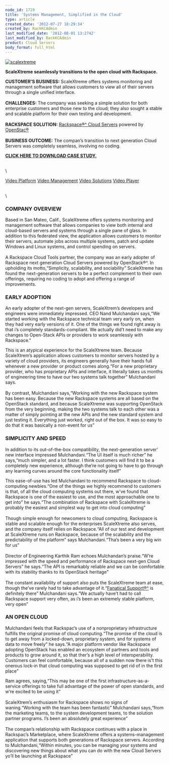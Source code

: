 ```yaml
---
node_id: 1729
title: 'Systems Management, Simplified in the Cloud'
type: article
created_date: '2012-07-27 18:29:34'
created_by: RackKCAdmin
last_modified_date: '2012-08-01 13:2742'
last_modified_by: RackKCAdmin
product: Cloud Servers
body_format: full_html
---
```


[![scalextreme](http://c179631.r31.cf0.rackcdn.com/scalextreme.png)](http://www.scalextreme.com/)

**ScaleXtreme seamlessly transitions to the open cloud with Rackspace.**

**CUSTOMER'S BUSINESS:** ScaleXtreme offers systems monitoring and
management software that allows customers to view all of their servers
through a single unified interface.\
\
**CHALLENGES:** The company was seeking a simple solution for both
enterprise customers and those new to the cloud; they also sought a
stable and scalable platform for their own testing and development.\
\
**RACKSPACE SOLUTION:** [Rackspace&reg;^ Cloud
Servers](http://www.rackspace.com/cloud/cloud_hosting_products/servers/)
powered by [OpenStac&reg;](http://www.openstack.org/)\
\
**BUSINESS OUTCOME:** The compan&rsquo;s transition to next generation Cloud
Servers was completely seamless, involving no coding.

[**CLICK HERE TO DOWNLOAD CASE
STUDY.**](http://c179631.r31.cf0.rackcdn.com/ScaleXtreme.pdf)

\
\

[Video
Platform](http://corp.kaltura.com/products/video-platform-features)
[Video
Management](http://corp.kaltura.com/Products/Features/Video-Management)
[Video Solutions](http://corp.kaltura.com/Video-Solutions) [Video
Player](http://corp.kaltura.com/Products/Features/Video-Player)
[](http://cdnbakmi.kaltura.com/p/941731/sp/94173100/thumbnail/entry_id/1_nmle4kxo/width/120/height/90/bgcolor/000000/type/2)

\
\

### COMPANY OVERVIEW

Based in San Mateo, Calif., ScaleXtreme offers systems monitoring and
management software that allows companies to view both internal and
cloud-based servers and systems through a single pane of glass. In
addition to this federated view, the application allows customers to
monitor their servers, automate jobs across multiple systems, patch and
update Windows and Linux systems, and control spending on servers.\
\
A Rackspace Cloud Tools partner, the company was an early adopter of
Rackspace next generation Cloud Servers powered by OpenStack&reg;^. In
upholding its motto,&ldquo;Simplicity, scalability, and sociability&rdquo;
ScaleXtreme has found the next-generation servers to be a perfect
complement to their own offerings, requiring no coding to adopt and
offering a range of improvements.

###  

### EARLY ADOPTION 

An early adopter of the next-gen servers, ScaleXtrem&rsquo;s developers and
engineers were immediately impressed. CEO Nand Mulchandani says,&ldquo;We
started working with the Rackspace technical team very early on, when
they had very early versions of it. One of the things we found right
away is that i&rsquo;s completely standards-compliant. We actually did&rsquo;t
need to make any changes to Open-Stack APIs or providers to work
seamlessly with Rackspace."

This is an atypical experience for the ScaleXtreme team. Because
ScaleXtrem&rsquo;s application allows customers to monitor servers hosted by
a variety of cloud providers, its engineers generally have their hands
full whenever a new provider or product comes along.&ldquo;For a new
proprietary provider, who has proprietary APIs and interface, it
literally takes us months of engineering time to have our two systems
talk together&rdquo; Mulchandani says.\
\
By contrast, Mulchandani says,&ldquo;Working with the new Rackspace system
has been easy. Because the new Rackspace systems are all based on the
OpenStack standard, and because ScaleXtreme was supporting OpenStack
from the very beginning, making the two systems talk to each other was a
matter of simply pointing at the new APIs and the new standard system
and just testing it. Everything just worked, right out of the box. It
was so easy to do that it was basically a non-event for us&rdquo;

 

### SIMPLICITY AND SPEED

In addition to its out-of-the-box compatibility, the next-generation
server&rsquo; new interface impressed Mulchandani.&ldquo;The UI itself is much
richer&rdquo; he says,&ldquo;much simpler, and a lot faster. I think customers
will find it to be a completely new experience, although the&rsquo;re not
going to have to go through any learning curves around the core
functionality itself&rdquo;

This ease-of-use has led Mulchandani to recommend Rackspace to
cloud-computing newbies.&ldquo;One of the things we highly recommend to
customers is that, of all the cloud computing systems out there, w&rsquo;ve
found that Rackspace is one of the easiest to use, and the most
approachable one to get into&rdquo; he says.&ldquo;The combination of Rackspace
with ScaleXtreme is probably the easiest and simplest way to get into
cloud computing&rdquo;\
\
Though simple enough for newcomers to cloud computing, Rackspace is
stable and scalable enough for the enterprises ScaleXtreme also serves,
and the company itself relies on Rackspace.&ldquo;All of our test and
development at ScaleXtreme runs on Rackspace, because of the scalability
and the predictability of the platform&rdquo; says Mulchandani.&ldquo;Tha&rsquo;s been
a very big win for us&rdquo;\
\
Director of Engineering Karthik Ram echoes Mulchandan&rsquo;s praise.&ldquo;W&rsquo;re
impressed with the speed and performance of Rackspace next-gen Cloud
Servers&rdquo; he says.&ldquo;The API is remarkably reliable and we can be
comfortable with its stability thanks to its OpenStack heritage&rdquo;\
\
The constant availability of support also puts the ScaleXtreme team at
ease, though the&rsquo;ve rarely had to take advantage of it.&ldquo;[Fanatical
Support&reg;^](http://www.rackspace.com/whyrackspace/support/) is
definitely there&rdquo; Mulchandani says.&ldquo;We actually have&rsquo;t had to call
Rackspace support very often, as i&rsquo;s been an extremely stable platform,
very open&rdquo;

 

### AN OPEN CLOUD

Mulchandani feels that Rackspac&rsquo;s use of a nonproprietary
infrastructure fulfills the original promise of cloud computing.&ldquo;The
promise of the cloud is to get away from a locked-down, proprietary
system, and for systems of data to move freely&rdquo; he says.&ldquo;A major
platform vendor like Rackspace adopting OpenStack has enabled an
ecosystem of partners and tools and products to grow around it, so that
ther&rsquo;s a high level of interoperability. Customers can feel
comfortable, because all of a sudden now there is&rsquo;t this onerous
lock-in that cloud computing was supposed to get rid of in the first
place&rdquo;

Ram agrees, saying,&ldquo;This may be one of the first
infrastructure-as-a-service offerings to take full advantage of the
power of open standards, and w&rsquo;re excited to be using it&rdquo;\
\
ScaleXtrem&rsquo;s enthusiasm for Rackspace shows no signs of waning.&ldquo;Working with the team has been fantastic&rdquo; Mulchandani says,&ldquo;from the
marketing teams, to the system development teams, to the solution
partner programs. I&rsquo;s been an absolutely great experience&rdquo;\
\
The compan&rsquo;s relationship with Rackspace continues with a place in
Rackspac&rsquo;s Marketplace, where ScaleXtreme offers a systems-management
application that supports both generations of Rackspace servers.
According to Mulchandani,&ldquo;Within minutes, you can be managing your
systems and discovering new things about what you can do with the new
Cloud Servers yo&rsquo;ll be launching at Rackspace&rdquo;

